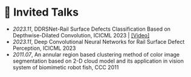 # 💬 Invited Talks

- *2023.11*, DDRSNet-Rail Surface Defects Classification Based on Depthwise-Dilated Convolution, ICICML 2023 \| [\[Video\]](https://yinjiewang.github.io)
- *2023.11*, Deep Convolutional Neural Networks for Rail Surface Defect Perception, ICICML 2023
- *2011.07*, An annular region based clustering method of color image segmentation based on 2-D cloud model and its application in vision system of biomimetic robot fish, CCC 2011
